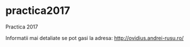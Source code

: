 # practica2017
Practica 2017

Informatii mai detaliate se pot gasi la adresa: http://ovidius.andrei-rusu.ro/ 
